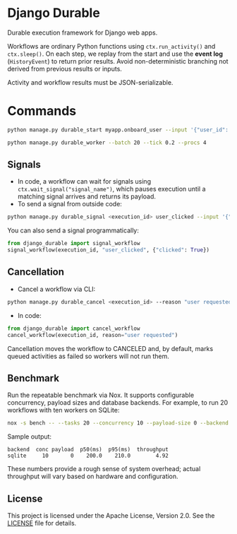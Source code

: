 # Django Durable

Durable execution framework for Django web apps.

Workflows are ordinary Python functions using `ctx.run_activity()` and `ctx.sleep()`. On each step, we replay from the start and use the **event log** (`HistoryEvent`) to return prior results. Avoid non-deterministic branching not derived from previous results or inputs.

Activity and workflow results must be JSON-serializable.


# Commands

```bash
python manage.py durable_start myapp.onboard_user --input '{"user_id": 7}'
```

```bash
python manage.py durable_worker --batch 20 --tick 0.2 --procs 4
```

## Signals

- In code, a workflow can wait for signals using `ctx.wait_signal("signal_name")`, which pauses execution until a matching signal arrives and returns its payload.
- To send a signal from outside code:

```bash
python manage.py durable_signal <execution_id> user_clicked --input '{"clicked": true}'
```

You can also send a signal programmatically:

```python
from django_durable import signal_workflow
signal_workflow(execution_id, "user_clicked", {"clicked": True})
```

## Cancellation

- Cancel a workflow via CLI:

```bash
python manage.py durable_cancel <execution_id> --reason "user requested" [--keep-queued]
```

- In code:

```python
from django_durable import cancel_workflow
cancel_workflow(execution_id, reason="user requested")
```

Cancellation moves the workflow to CANCELED and, by default, marks queued activities as failed so workers will not run them.

## Benchmark

Run the repeatable benchmark via Nox. It supports configurable concurrency,
payload sizes and database backends. For example, to run 20 workflows with ten
workers on SQLite:

```bash
nox -s bench -- --tasks 20 --concurrency 10 --payload-size 0 --backend sqlite
```

Sample output:

```
backend  conc payload  p50(ms)  p95(ms)  throughput
sqlite     10       0    200.0    210.0        4.92
```

These numbers provide a rough sense of system overhead; actual throughput will
vary based on hardware and configuration.

## License

This project is licensed under the Apache License, Version 2.0. See the [LICENSE](LICENSE) file for details.
